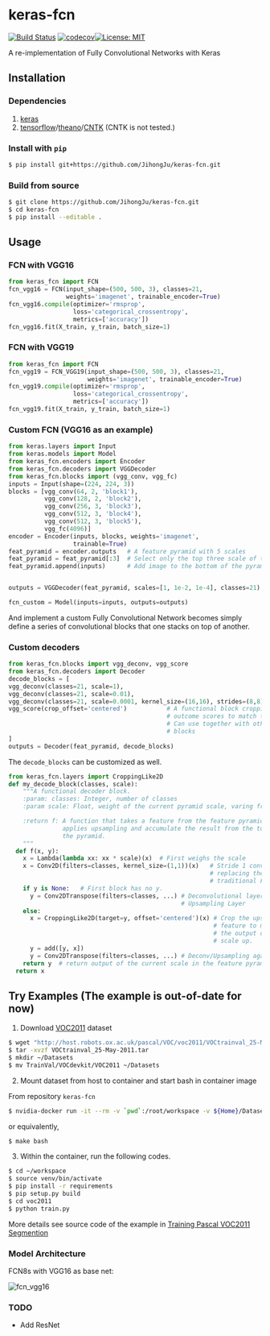 # keras-fcn

[![Build Status](https://travis-ci.org/JihongJu/keras-fcn.svg?branch=master)](https://travis-ci.org/JihongJu/keras-fcn) [![codecov](https://codecov.io/gh/jihongju/keras-fcn/branch/master/graph/badge.svg)](https://codecov.io/gh/jihongju/keras-fcn)[![License: MIT](https://img.shields.io/badge/License-MIT-yellow.svg)](https://opensource.org/licenses/MIT)

A re-implementation of Fully Convolutional Networks with Keras

## Installation

### Dependencies


1. [keras](https://keras.io/#installation)
2. [tensorflow](https://www.tensorflow.org/install/)/[theano](http://deeplearning.net/software/theano/install.html)/[CNTK](https://docs.microsoft.com/en-us/cognitive-toolkit/Setup-CNTK-on-your-machine) (CNTK is not tested.)


### Install with `pip`

```bash
$ pip install git+https://github.com/JihongJu/keras-fcn.git
```


### Build from source

```bash
$ git clone https://github.com/JihongJu/keras-fcn.git
$ cd keras-fcn
$ pip install --editable .
```

## Usage

### FCN with VGG16

```python
from keras_fcn import FCN
fcn_vgg16 = FCN(input_shape=(500, 500, 3), classes=21,  
                weights='imagenet', trainable_encoder=True)
fcn_vgg16.compile(optimizer='rmsprop',
                  loss='categorical_crossentropy',
                  metrics=['accuracy'])
fcn_vgg16.fit(X_train, y_train, batch_size=1)
```

### FCN with VGG19

```python
from keras_fcn import FCN
fcn_vgg19 = FCN_VGG19(input_shape=(500, 500, 3), classes=21,  
                      weights='imagenet', trainable_encoder=True)
fcn_vgg19.compile(optimizer='rmsprop',
                  loss='categorical_crossentropy',
                  metrics=['accuracy'])
fcn_vgg19.fit(X_train, y_train, batch_size=1)
```

### Custom FCN (VGG16 as an example)

```python
from keras.layers import Input
from keras.models import Model
from keras_fcn.encoders import Encoder
from keras_fcn.decoders import VGGDecoder
from keras_fcn.blocks import (vgg_conv, vgg_fc)
inputs = Input(shape=(224, 224, 3))
blocks = [vgg_conv(64, 2, 'block1'),
          vgg_conv(128, 2, 'block2'),
          vgg_conv(256, 3, 'block3'),
          vgg_conv(512, 3, 'block4'),
          vgg_conv(512, 3, 'block5'),
          vgg_fc(4096)]
encoder = Encoder(inputs, blocks, weights='imagenet',
                  trainable=True)
feat_pyramid = encoder.outputs   # A feature pyramid with 5 scales
feat_pyramid = feat_pyramid[:3]  # Select only the top three scale of the pyramid
feat_pyramid.append(inputs)      # Add image to the bottom of the pyramid


outputs = VGGDecoder(feat_pyramid, scales=[1, 1e-2, 1e-4], classes=21)

fcn_custom = Model(inputs=inputs, outputs=outputs)
```

And implement a custom Fully Convolutional Network becomes simply define a series of convolutional blocks that one stacks on top of another.

### Custom decoders

```python
from keras_fcn.blocks import vgg_deconv, vgg_score
from keras_fcn.decoders import Decoder
decode_blocks = [
vgg_deconv(classes=21, scale=1),            
vgg_deconv(classes=21, scale=0.01),
vgg_deconv(classes=21, scale=0.0001, kernel_size=(16,16), strides=(8,8)),
vgg_score(crop_offset='centered')           # A functional block cropping the
                                            # outcome scores to match the image.
                                            # Can use together with other custom
                                            # blocks
]
outputs = Decoder(feat_pyramid, decode_blocks)

```

The `decode_blocks` can be customized as well.

```python
from keras_fcn.layers import CroppingLike2D
def my_decode_block(classes, scale):
    """A functional decoder block.
    :param: classes: Integer, number of classes
    :param scale: Float, weight of the current pyramid scale, varing from 0 to 1

    :return f: A function that takes a feature from the feature pyramid, x,
               applies upsampling and accumulate the result from the top of
               the pyramid.
    """
  def f(x, y):
    x = Lambda(lambda xx: xx * scale)(x)  # First weighs the scale
    x = Conv2D(filters=classes, kernel_size=(1,1))(x)   # Stride 1 conv layers,  
                                                        # replacing the
                                                        # traditional FC layer.
    if y is None:   # First block has no y.
      y = Conv2DTranspose(filters=classes, ...) # Deconvolutional layer or
                                                # Upsampling Layer
    else:
      x = CroppingLike2D(target=y, offset='centered')(x) # Crop the upsampled
                                                         # feature to match
                                                         # the output of one
                                                         # scale up.
      y = add([y, x])
      y = Conv2DTranspose(filters=classes, ...) # Deconv/Upsampling again.
    return y  # return output of the current scale in the feature pyramid
  return x

```

## Try Examples (The example is out-of-date for now)

1. Download [VOC2011](http://host.robots.ox.ac.uk/pascal/VOC/voc2011/) dataset

```bash
$ wget "http://host.robots.ox.ac.uk/pascal/VOC/voc2011/VOCtrainval_25-May-2011.tar"
$ tar -xvzf VOCtrainval_25-May-2011.tar
$ mkdir ~/Datasets
$ mv TrainVal/VOCdevkit/VOC2011 ~/Datasets
```

2. Mount dataset from host to container and start bash in container image

From repository `keras-fcn`

```bash
$ nvidia-docker run -it --rm -v `pwd`:/root/workspace -v ${Home}/Datasets/:/root/workspace/data jihong/keras-gpu bash
```

or equivalently,
```bash
$ make bash
```

3. Within the container, run the following codes.

```bash
$ cd ~/workspace
$ source venv/bin/activate
$ pip install -r requirements
$ pip setup.py build
$ cd voc2011
$ python train.py
```

More details see source code of the example in [Training Pascal VOC2011 Segmention](https://github.com/JihongJu/keras-fcn/blob/master/voc2011/train.py)


### Model Architecture

FCN8s with VGG16 as base net:

![fcn_vgg16](fcn_vgg16.png)


### TODO

 - Add ResNet
